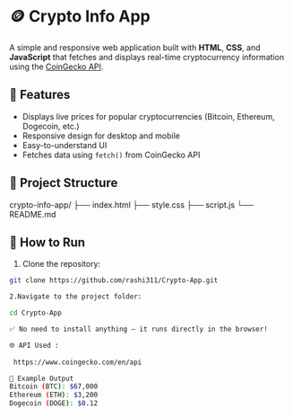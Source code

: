 # 🪙 Crypto Info App

A simple and responsive web application built with **HTML**, **CSS**, and **JavaScript** that fetches and displays real-time cryptocurrency information using the [CoinGecko API](https://www.coingecko.com/en/api).

## 🚀 Features

- Displays live prices for popular cryptocurrencies (Bitcoin, Ethereum, Dogecoin, etc.)
- Responsive design for desktop and mobile
- Easy-to-understand UI
- Fetches data using `fetch()` from CoinGecko API

## 📂 Project Structure

crypto-info-app/
├── index.html
├── style.css
├── script.js
└── README.md

## 🔧 How to Run

1. Clone the repository:

```bash
git clone https://github.com/rashi311/Crypto-App.git

2.Navigate to the project folder:

cd Crypto-App

✅ No need to install anything — it runs directly in the browser!

🌐 API Used :
 
 https://www.coingecko.com/en/api

📸 Example Output
Bitcoin (BTC): $67,000  
Ethereum (ETH): $3,200  
Dogecoin (DOGE): $0.12

